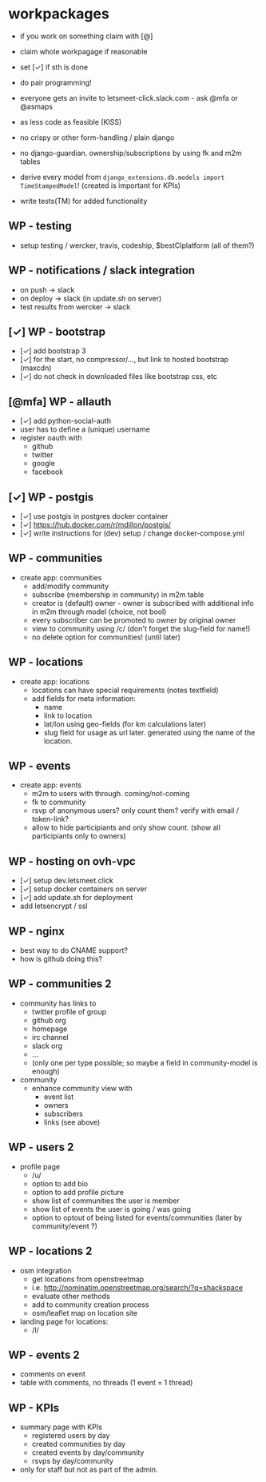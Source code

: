 # workpackages

- if you work on something claim with [@<handle>]
- claim whole workpagage if reasonable
- set [✓] if sth is done
- do pair programming!
- everyone gets an invite to letsmeet-click.slack.com - ask @mfa or @asmaps

- as less code as feasible (KISS)
- no crispy or other form-handling / plain django
- no django-guardian. ownership/subscriptions by using fk and m2m tables
- derive every model from `django_extensions.db.models import TimeStampedModel`! (created is important for KPIs)
- write tests(TM) for added functionality

## WP - testing

- setup testing / wercker, travis, codeship, $bestCIplatform (all of them?)

## WP - notifications / slack integration

- on push -> slack
- on deploy -> slack (in update.sh on server)
- test results from wercker -> slack

## [✓] WP - bootstrap

- [✓] add bootstrap 3
- [✓] for the start, no compressor/..., but link to hosted bootstrap (maxcdn)
- [✓] do not check in downloaded files like bootstrap css, etc

## [@mfa] WP - allauth

- [✓] add python-social-auth
- user has to define a (unique) username
- register oauth with
  - github
  - twitter
  - google
  - facebook

## [✓] WP - postgis

- [✓] use postgis in postgres docker container
- [✓] https://hub.docker.com/r/mdillon/postgis/
- [✓] write instructions for (dev) setup / change docker-compose.yml

## WP - communities

- create app: communities
  - add/modify community
  - subscribe (membership in community) in m2m table
  - creator is (default) owner - owner is subscribed with additional info in m2m through model (choice, not bool)
  - every subscriber can be promoted to owner by original owner
  - view to community using /c/<slug> (don't forget the slug-field for name!)
  - no delete option for communities! (until later)

## WP - locations

- create app: locations
  - locations can have special requirements (notes textfield)
  - add fields for meta information:
    - name
    - link to location
    - lat/lon using geo-fields (for km calculations later)
    - slug field for usage as url later. generated using the name of the location.

## WP - events

- create app: events
  - m2m to users with through. coming/not-coming
  - fk to community
  - rsvp of anonymous users? only count them? verify with email / token-link?
  - allow to hide participiants and only show count. (show all participiants only to owners)

## WP - hosting on ovh-vpc

- [✓] setup dev.letsmeet.click
- [✓] setup docker containers on server
- [✓] add update.sh for deployment
- add letsencrypt / ssl

## WP - nginx

- best way to do CNAME support?
- how is github doing this?

## WP - communities 2

- community has links to
  - twitter profile of group
  - github org
  - homepage
  - irc channel
  - slack org
  - ...
  - (only one per type possible; so maybe a field in community-model is enough)
- community
  - enhance community view with
    - event list
    - owners
    - subscribers
    - links (see above)

## WP - users 2

- profile page
  - /u/<username>
  - option to add bio
  - option to add profile picture
  - show list of communities the user is member
  - show list of events the user is going / was going
  - option to optout of being listed for events/communities (later by community/event ?)

## WP - locations 2

- osm integration
  - get locations from openstreetmap
  - i.e. http://nominatim.openstreetmap.org/search/?q=shackspace
  - evaluate other methods
  - add to community creation process
  - osm/leaflet map on location site
- landing page for locations:
  - /l/<slug>

## WP - events 2

- comments on event
- table with comments, no threads (1 event = 1 thread)

## WP - KPIs

- summary page with KPIs
  - registered users by day
  - created communities by day
  - created events by day/community
  - rsvps by day/community
- only for staff but not as part of the admin.
